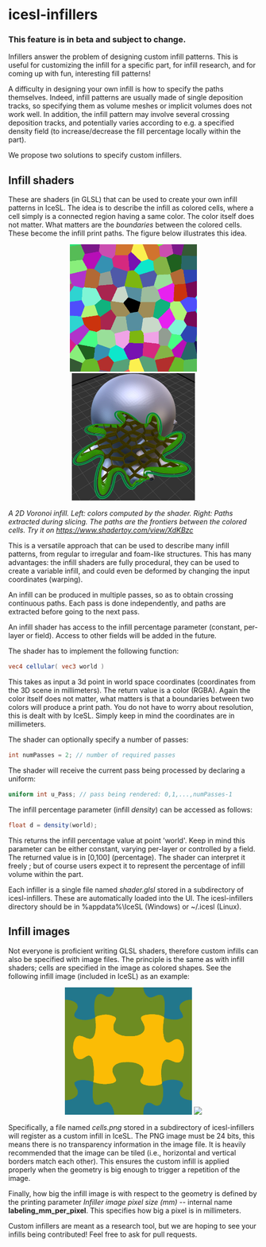 # icesl-infillers

### This feature is in beta and subject to change.

Infillers answer the problem of designing custom infill patterns. This is useful for customizing the infill for a specific part, for infill research, and for coming up with fun, interesting fill patterns!

A difficulty in designing your own infill is how to specify the paths themselves. Indeed, infill patterns are usually made of single deposition tracks, so specifying them as volume meshes or implicit volumes does not work well. In addition, the infill pattern may involve several crossing deposition tracks, and potentially varies according to e.g. a specified density field (to increase/decrease the fill percentage locally within the part).

We propose two solutions to specify custom infillers.

## Infill shaders

These are shaders (in GLSL) that can be used to create your own infill patterns in IceSL. The idea is to describe the infill as colored cells, where a cell simply is a connected region having a same color. The color itself does not matter. What matters are the *boundaries* between the colored cells. These become the infill print paths. The figure below illustrates this idea.

<p align="center">
<img src="Voro2D/voro2d_cells.png" height=256px/> <img src="Voro2D/voro2d_sliced.jpg" height=256px/>
</p>

*A 2D Voronoi infill. Left: colors computed by the shader. Right: Paths extracted during slicing. The paths are the frontiers between the colored cells. Try it on https://www.shadertoy.com/view/XdKBzc*

This is a versatile approach that can be used to describe many infill patterns, from regular to irregular and foam-like structures. This has many advantages: the infill shaders are fully procedural, they can be used to create a variable infill, and could even be deformed by changing the input coordinates (warping).

An infill can be produced in multiple passes, so as to obtain crossing continuous paths. Each pass is done independently, and paths are extracted before going to the next pass.

An infill shader has access to the infill percentage parameter (constant, per-layer or field). 
Access to other fields will be added in the future.

The shader has to implement the following function:
```glsl
vec4 cellular( vec3 world )
```

This takes as input a 3d point in world space coordinates (coordinates from the 3D scene in millimeters). The return value is a color (RGBA). Again the color itself does not matter, what matters is that a boundaries between two colors will produce a print path. You do not have to worry about resolution, this is dealt with by IceSL. Simply keep in mind the coordinates are in millimeters.

The shader can optionally specify a number of passes:
```glsl
int numPasses = 2; // number of required passes
```

The shader will receive the current pass being processed by declaring a uniform:
```glsl
uniform int u_Pass; // pass being rendered: 0,1,...,numPasses-1
```

The infill percentage parameter (infill _density_) can be accessed as follows:
```glsl
float d = density(world);
```
This returns the infill percentage value at point 'world'. Keep in mind this parameter can be either constant, varying per-layer or controlled by a field.
The returned value is in [0,100] (percentage). The shader can interpret it freely ; but of course users expect it to represent the percentage of infill volume within the part.

Each infiller is a single file named _shader.glsl_ stored in a subdirectory of icesl-infillers. These are automatically loaded into the UI. The icesl-infillers directory should be in %appdata%\IceSL (Windows) or ~/.icesl (Linux).

## Infill images

Not everyone is proficient writing GLSL shaders, therefore custom infills can also be specified with image files. The principle is the same as with infill shaders; cells are specified in the image as colored shapes. See the following infill image (included in IceSL) as an example:

<p align="center">
<img src="Jigsaw/cells.png" height=256px/> <img src="Voro2D/jigsaw_sliced.jpg" height=256px/>
</p>

Specifically, a file named _cells.png_ stored in a subdirectory of icesl-infillers will register as a custom infill in IceSL. The PNG image must be 24 bits, this means there is no transparency information in the image file. It is heavily recommended that the image can be tiled (i.e., horizontal and vertical borders match each other). This ensures the custom infill is applied properly when the geometry is big enough to trigger a repetition of the image.

Finally, how big the infill image is with respect to the geometry is defined by the printing parameter _Infiller image pixel size (mm)_ -- internal name **labeling_mm_per_pixel**. This specifies how big a pixel is in millimeters.

Custom infillers are meant as a research tool, but we are hoping to see your infills being contributed! Feel free to ask for pull requests.
